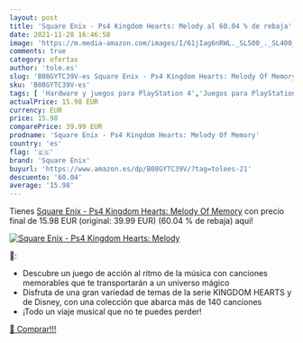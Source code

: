 ```yaml
---
layout: post
title: 'Square Enix - Ps4 Kingdom Hearts: Melody al 60.04 % de rebaja'
date: 2021-11-28 16:46:58
image: 'https://m.media-amazon.com/images/I/61jIag6nRWL._SL500_._SL400_.jpg'
comments: true
category: ofertas
author: 'tole.es'
slug: 'B08GYTC39V-es Square Enix - Ps4 Kingdom Hearts: Melody Of Memory'
sku: 'B08GYTC39V-es'
tags: [ 'Hardware y juegos para PlayStation 4','Juegos para PlayStation 4','Videojuegos','ps4','square enix', ]
actualPrice: 15.98 EUR
currency: EUR
price: 15.98
comparePrice: 39.99 EUR
prodname: 'Square Enix - Ps4 Kingdom Hearts: Melody Of Memory'
country: 'es'
flag: '🇪🇸'
brand: 'Square Enix'
buyurl: 'https://www.amazon.es/dp/B08GYTC39V/?tag=tolees-21'
descuento: '60.04'
average: '15.98'
---
```


Tienes [Square Enix - Ps4 Kingdom Hearts: Melody Of Memory](https://www.amazon.es/dp/B08GYTC39V/?tag=tolees-21) con precio final de  15.98 EUR (original: 39.99 EUR) (60.04 %  de rebaja) aqui!

[![Square Enix - Ps4 Kingdom Hearts: Melody](https://m.media-amazon.com/images/I/61jIag6nRWL._SL500_._SL400_.jpg)](https://www.amazon.es/dp/B08GYTC39V/?tag=tolees-21)

🔎:

- Descubre un juego de acción al ritmo de la música con canciones memorables que te transportarán a un universo mágico
- Disfruta de una gran variedad de temas de la serie KINGDOM HEARTS y de Disney, con una colección que abarca más de 140 canciones
- ¡Todo un viaje musical que no te puedes perder!

[🛒 Comprar!!!](https://www.amazon.es/dp/B08GYTC39V/?tag=tolees-21)
